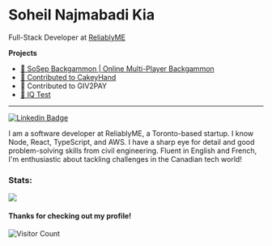 # Soheil Najmabadi Kia

Full-Stack Developer at [ReliablyME](https://reliablyme.com/)

**Projects**

- [🎲 SoSep Backgammon | Online Multi-Player Backgammon](https://sosepbackgammon2.ca-central-1.elasticbeanstalk.com/)
- [🎂 Contributed to CakeyHand](https://cakeyhand.com/)
- 🛒 Contributed to GIV2PAY
- [🔳 IQ Test](https://soheilnk.github.io/IQ-Test/)

---
[![Linkedin Badge](https://img.shields.io/badge/-LinkedIn-0e76a8?style=flat-square&logo=Linkedin&logoColor=white)](https://www.linkedin.com/in/soheil-najmabadi-kia/)

I am a software developer at ReliablyME, a Toronto-based startup. I know Node, React, TypeScript, and AWS. I have a sharp eye for detail and good problem-solving skills from civil engineering. Fluent in English and French, I'm enthusiastic about tackling challenges in the Canadian tech world!


### Stats:

<div>
  <a href=""> <img align="center" src="https://github-readme-stats-sigma-five.vercel.app/api/top-langs/?username=SoheilNK&theme=react&line_height=40"/> </a>
 </div>

#### Thanks for checking out my profile! 
![Visitor Count](https://profile-counter.glitch.me/SoheilNK/count.svg)
